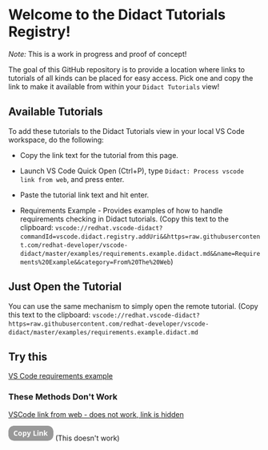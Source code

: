 # Welcome to the Didact Tutorials Registry!

*Note:* This is a work in progress and proof of concept!

The goal of this GitHub repository is to provide a location where links to tutorials of all kinds can be placed for easy access. Pick one and copy the link to make it available from within your `Didact Tutorials` view! 

## Available Tutorials

To add these tutorials to the Didact Tutorials view in your local VS Code workspace, do the following:

* Copy the link text for the tutorial from this page.
* Launch VS Code Quick Open (Ctrl+P), type `Didact: Process vscode link from web`, and press enter. 
* Paste the tutorial link text and hit enter.

* Requirements Example - Provides examples of how to handle requirements checking in Didact tutorials. (Copy this text to the clipboard: `vscode://redhat.vscode-didact?commandId=vscode.didact.registry.addUri&&https=raw.githubusercontent.com/redhat-developer/vscode-didact/master/examples/requirements.example.didact.md&&name=Requirements%20Example&&category=From%20The%20Web`)

## Just Open the Tutorial

You can use the same mechanism to simply open the remote tutorial. (Copy this text to the clipboard: `vscode://redhat.vscode-didact?https=raw.githubusercontent.com/redhat-developer/vscode-didact/master/examples/requirements.example.didact.md`

## Try this

<a href="scode://redhat.vscode-didact?commandId=vscode.didact.registry.addUri&&https=raw.githubusercontent.com/redhat-developer/vscode-didact/master/examples/requirements.example.didact.md&&name=Requirements%20Example&&category=From%20The%20Web" target="_blank">VS Code requirements example</a>

### These Methods Don't Work

[VSCode link from web - does not work, link is hidden](vscode://redhat.vscode-didact?commandId=vscode.didact.registry.addUri&&https=raw.githubusercontent.com/redhat-developer/vscode-didact/master/examples/requirements.example.didact.md&&name=Requirements%20Example&&category=From%20The%20Web)

![vscode://redhat.vscode-didact?commandId=vscode.didact.registry.addUri&&https=raw.githubusercontent.com/redhat-developer/vscode-didact/master/examples/requirements.example.didact.md&&name=Requirements%20Example&&category=From%20The%20Web](./button_copy-link.png) (This doesn't work)

